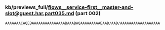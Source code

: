 ### kb/previews_full/flows__service-first__master-and-slot@guest.har.part035.md (part 002)

```md
AAAAAAACAQEBAAAAAAAAAAAAAAABAAABAQAAAAAAAAABAAD/AAD/AAAAAAAAAAAAAAAAAA
```

```
